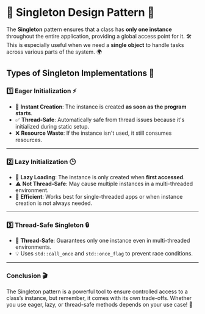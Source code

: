 # 🔑 **Singleton Design Pattern** 🎯

The **Singleton** pattern ensures that a class has **only one instance**
throughout the entire application, providing a global access point for it.
🛠️ This is especially useful when we need a **single object** to handle tasks across various parts of the system. 🌍

## **Types of Singleton Implementations** 🤖

### 1️⃣ **Eager Initialization** ⚡

- 🏁 **Instant Creation**: The instance is created **as soon as the program starts**.
- ✅ **Thread-Safe**: Automatically safe from thread issues because it's initialized during static setup.
- ❌ **Resource Waste**: If the instance isn't used, it still consumes resources.

<script src="https://gist.github.com/gvatsal60/844bcfe9dcfbefe60abae5d53aca3ed7.js"></script>

---

### 2️⃣ **Lazy Initialization** 🕒

- 🚪 **Lazy Loading**: The instance is only created when **first accessed**.
- ⚠️ **Not Thread-Safe**: May cause multiple instances in a multi-threaded environment.
- 🧠 **Efficient**: Works best for single-threaded apps or when instance creation is not always needed.

---

### 3️⃣ **Thread-Safe Singleton** 🔒

- 🔑 **Thread-Safe**: Guarantees only one instance even in multi-threaded environments.
- 💡 Uses `std::call_once` and `std::once_flag` to prevent race conditions.

---

### **Conclusion** 🎬

The Singleton pattern is a powerful tool to ensure controlled access to a class’s instance,
but remember, it comes with its own trade-offs.
Whether you use eager, lazy, or thread-safe methods depends on your use case! 🌱
